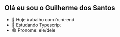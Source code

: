 ## Olá eu sou o Guilherme dos Santos

- 🔭 Hoje trabalho com front-end
- 🌱 Estudando Typescript
- 😄 Pronome: ele/dele

